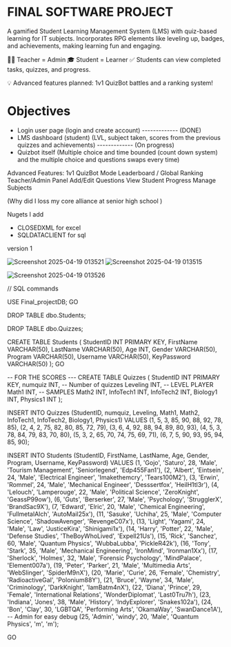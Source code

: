 # FINAL SOFTWARE PROJECT


A gamified Student Learning Management System (LMS) with quiz-based learning for IT subjects.
Incorporates RPG elements like leveling up, badges, and achievements, making learning fun and engaging.

🧑‍🏫 Teacher = Admin
🎓 Student = Learner
✅ Students can view completed tasks, quizzes, and progress.

💡 Advanced features planned: 1v1 QuizBot battles and a ranking system!

# Objectives

- Login user page (login and create account) ------------- (DONE)
- LMS dashboard (student) (LVL, subject taken, scores from the previous quizzes and achievements) ------------- (On progress)
- Quizbot itself (Multiple choice and time bounded (count down system) and the multiple choice and questions swaps every time)



Advanced Features:
 1v1 QuizBot Mode
 Leaderboard / Global Ranking
 Teacher/Admin Panel
 Add/Edit Questions
 View Student Progress
 Manage Subjects

(Why did I loss my core alliance at senior high school ) 

Nugets I add
- CLOSEDXML for excel 
- SQLDATACLIENT for sql
 




version 1

![Screenshot 2025-04-19 013521](https://github.com/user-attachments/assets/356f5a6a-3433-4ade-a990-911defb350e8)
![Screenshot 2025-04-19 013515](https://github.com/user-attachments/assets/17a69eef-9d6c-4068-a8c3-5677a7dd86f6)

![Screenshot 2025-04-19 013526](https://github.com/user-attachments/assets/0cd32b0f-6005-4013-8c03-73c9fde11e01)

// SQL commands

USE Final_projectDB; 
 GO



DROP TABLE dbo.Students;
 

DROP TABLE dbo.Quizzes;


 
 CREATE TABLE Students ( 
 StudentID INT PRIMARY KEY, 
 FirstName VARCHAR(50), 
 LastName VARCHAR(50), 
 Age INT, 
 Gender VARCHAR(50),
 Program VARCHAR(50),
 Username VARCHAR(50), 
 KeyPassword VARCHAR(50)
 ); 
 GO
 



 --  FOR THE SCORES ---
 CREATE TABLE  Quizzes ( 
 StudentID INT PRIMARY KEY, 
 numquiz INT,           -- Number of quizzes
 Leveling INT,        -- LEVEL PLAYER
  Math1 INT,            -- SAMPLES
 Math2 INT, 
 InfoTech1 INT, 
 InfoTech2 INT,
 Biology1 INT, 
  Physics1 INT
 ); 


 INSERT INTO Quizzes (StudentID, numquiz, Leveling, Math1, Math2, InfoTech1, InfoTech2, Biology1, Physics1)
VALUES 
(1, 5, 3, 85, 90, 88, 92, 78, 85),
(2, 4, 2, 75, 82, 80, 85, 72, 79),
(3, 6, 4, 92, 88, 94, 89, 80, 93),
(4, 5, 3, 78, 84, 79, 83, 70, 80),
(5, 3, 2, 65, 70, 74, 75, 69, 71),
(6, 7, 5, 90, 93, 95, 94, 85, 90);


 
INSERT INTO Students (StudentID, FirstName, LastName, Age, Gender, Program, Username, KeyPassword) 
VALUES 
(1, 'Gojo', 'Saturo', 28, 'Male', 'Tourism Management', 'Seniorlegend', 'Edp455Fan1'),
(2, 'Albert', 'Eintsein', 24, 'Male', 'Electrical Engineer', 'Imakethemcry', 'Tears100M2'),
(3, 'Erwin', 'Rommel', 24, 'Male', 'Mechanical Engineer', 'Desssertfox', 'HeilH1tl3r'),
(4, 'Lelouch', 'Lamperouge', 22, 'Male', 'Political Science', 'ZeroKnight', 'GeassP99ow'),
(6, 'Guts', 'Berserker', 27, 'Male', 'Psychology', 'StrugglerX', 'BrandSac9X'),
(7, 'Edward', 'Elric', 20, 'Male', 'Chemical Engineering', 'FullmetalAlch', 'AutoMail25x'),
(11, 'Sasuke', 'Uchiha', 25, 'Male', 'Computer Science', 'ShadowAvenger', 'RevengeC07x'),
(13, 'Light', 'Yagami', 24, 'Male', 'Law', 'JusticeKira', 'Shinigami1x'),
(14, 'Harry', 'Potter', 22, 'Male', 'Defense Studies', 'TheBoyWhoLived', 'Expell21Us'),
(15, 'Rick', 'Sanchez', 60, 'Male', 'Quantum Physics', 'WubbaLubba', 'PickleR42k'),
(16, 'Tony', 'Stark', 35, 'Male', 'Mechanical Engineering', 'IronMind', 'Ironman1Xx'),
(17, 'Sherlock', 'Holmes', 32, 'Male', 'Forensic Psychology', 'MindPalace', 'Element007a'),
(19, 'Peter', 'Parker', 21, 'Male', 'Multimedia Arts', 'WebSlinger', 'SpiderM9nX'),
(20, 'Marie', 'Curie', 26, 'Female', 'Chemistry', 'RadioactiveGal', 'Polonium88Y'),
(21, 'Bruce', 'Wayne', 34, 'Male', 'Criminology', 'DarkKnight', 'IamBatm4nX'),
(22, 'Diana', 'Prince', 29, 'Female', 'International Relations', 'WonderDiplomat', 'Last0Tru7h'),
(23, 'Indiana', 'Jones', 38, 'Male', 'History', 'IndyExplorer', 'Snakes102a'),
(24, 'Bon', 'Clay', 30, 'LGBTQA', 'Performing Arts', 'OkamaWay', 'SwanDance1A'),
-- Admin for easy debug
(25, 'Admin', 'windy', 20, 'Male', 'Quantum Physics', 'm', 'm');

GO






